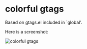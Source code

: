 colorful gtags
==============

Based on gtags.el included in `global'.

Here is a screenshot:

![colorful gtags](/../screenshot/colorfulGtags.png?raw=true "")


